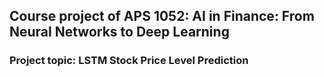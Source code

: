 ## Course project of APS 1052: AI in Finance: From Neural Networks to Deep Learning 
### Project topic: LSTM Stock Price Level Prediction

